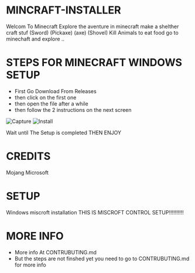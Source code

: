# MINCRAFT-INSTALLER
Welcom To Minecraft Explore the aventure in minecraft make a shelther craft stuf (Sword) (Pickaxe) (axe) (Shovel) Kill Animals to eat food go to minechaft and explore .. 

# STEPS FOR MINECRAFT WINDOWS SETUP 
 - First Go Download From Releases 
 - then click on the first one 
 - then open the file after a while 
 - then follow the 2 instructions on the next screen




![Capture](https://user-images.githubusercontent.com/86622134/123834634-9edf4c80-d8d5-11eb-91e9-8d51d55ac1fd.PNG)
![Install](https://user-images.githubusercontent.com/86622134/123835383-73a92d00-d8d6-11eb-92b6-0ae5738a3e72.PNG)

Wait until The Setup is completed
THEN ENJOY

# CREDITS
Mojang
Microsoft


# SETUP
Windows miscroft installation 
THIS IS MISCROFT CONTROL SETUP!!!!!!!!!!

# MORE INFO
 - More info At CONTRUBUTING.md 
 - But the steps are not finshed yet you need to go to CONTRUBUTING.md for more info




